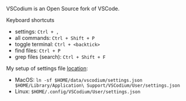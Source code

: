 VSCodium is an Open Source fork of VSCode.

Keyboard shortcuts

* settings: `Ctrl + ,`
* all commands: `Ctrl + Shift + P`
* toggle terminal: `Ctrl + <backtick>`
* find files: `Ctrl + P`
* grep files (search): `Ctrl + Shift + F`

My setup of settings file [location](https://code.visualstudio.com/docs/getstarted/settings#_settings-file-locations):

* MacOS: `ln -sf $HOME/data/vscodium/settings.json $HOME/Library/Application\ Support/VSCodium/User/settings.json`
* Linux: `$HOME/.config/VSCodium/User/settings.json`

